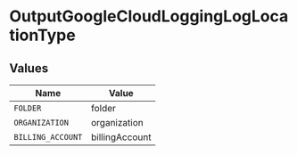# OutputGoogleCloudLoggingLogLocationType


## Values

| Name              | Value             |
| ----------------- | ----------------- |
| `FOLDER`          | folder            |
| `ORGANIZATION`    | organization      |
| `BILLING_ACCOUNT` | billingAccount    |